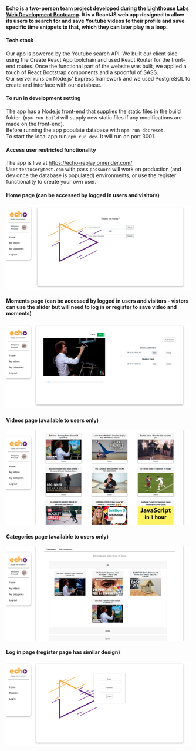 #### Echo is a two-person team project developed during the [Lighthouse Labs Web Development Bootcamp](https://www.lighthouselabs.ca/en/web-development-bootcamp). It is a ReactJS web app designed to allow its users to search for and save Youtube videos to their profile and save specific time snippets to that, which they can later play in a loop.

#### Tech stack

Our app is powered by the Youtube search API​. We built our client side using the Create React App toolchain and used React Router for the front-end routes. Once the functional part of the website was built, we applied a touch of React Bootstrap components and a spoonful of SASS.</br>
Our server runs on Node.js' Express framework​ and we used PostgreSQL to create and interface with our database​.

#### To run in development setting
The app has a [Node.js front-end](https://github.com/nataliaCodes/echo-front-end) that supplies the static files in the build folder. (`npm run build` will supply new static files if any modifications are made on the front-end).</br>
Before running the app populate database with `npm run db:reset`.</br>
To start the local app run `npm run dev`. It will run on port 3001.

#### Access user restricted functionality
The app is live at https://echo-replay.onrender.com/ </br>
User `testuser@test.com` with pass `password` will work on production (and dev once the database is populated) environments, or use the register functionality to create your own user.

#### Home page (can be accessed by logged in users and visitors)
![home-page](https://github.com/nataliaCodes/echo-front-end/blob/main/public/screenshots/Echo-home.png)

#### Moments page (can be accessed by logged in users and visitors - vistors can use the slider but will need to log in or register to save video and moments)
![moments-page](https://github.com/nataliaCodes/echo-front-end/blob/main/public/screenshots/Echo-moments.png)

#### Videos page (available to users only)
![videos-page](https://github.com/nataliaCodes/echo-front-end/blob/main/public/screenshots/Echo-videos.png)

#### Categories page (available to users only)
![categories-page](https://github.com/nataliaCodes/echo-front-end/blob/main/public/screenshots/Echo-categories.png)

#### Log in page (register page has similar design)
![login-page](https://github.com/nataliaCodes/echo-front-end/blob/main/public/screenshots/Echo-login.png)